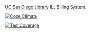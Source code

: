 [UC San Diego Library](http://libraries.ucsd.edu/ "UC San Diego Library") ILL Billing System.

[![Code Climate](https://codeclimate.com/repos/559aaef8e30ba06bfd0001d9/badges/c7609d3879a4d9b01db0/gpa.svg)](https://codeclimate.com/repos/559aaef8e30ba06bfd0001d9/feed)

[![Test Coverage](https://codeclimate.com/repos/559ab088e30ba02cf800eb1f/badges/7d232ab6a8b731c5c16a/coverage.svg)](https://codeclimate.com/repos/559ab088e30ba02cf800eb1f/coverage)
